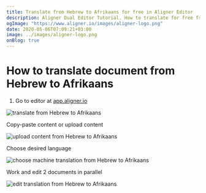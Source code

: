 ```yaml
---
title: Translate from Hebrew to Afrikaans for free in Aligner Editor
description: Aligner Dual Editor Tutorial. How to translate for free from Hebrew to Afrikaans. Aligner is multilingual document management platform. 
ogImage: "https://www.aligner.io/images/aligner-logo.png"
date: 2020-05-06T07:09:21+03:00
image: ../images/aligner-logo.png
onBlog: true
---
```


# How to translate document from Hebrew to Afrikaans

1. Go to editor at [app.aligner.io](https://app.aligner.io "Aligner App web page")

![translate from Hebrew to Afrikaans](../aligner-blank-editor.png "translate from Hebrew to Afrikaans")

Copy-paste content or upload content

![upload content from Hebrew to Afrikaans](../aligner-uploaded-document.png "upload content from Hebrew to Afrikaans")

Choose desired language

![choose machine translation from Hebrew to Afrikaans](../aligner-language-dropdown.png "choose machine translation from Hebrew to Afrikaans")

Work and edit 2 documents in parallel

![edit translation from Hebrew to Afrikaans](../aligner-double-sitded-editor.png "edit translation from Hebrew to Afrikaans")

